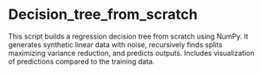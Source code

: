 # Decision_tree_from_scratch
This script builds a regression decision tree from scratch using NumPy. It generates synthetic linear data with noise, recursively finds splits maximizing variance reduction, and predicts outputs. Includes visualization of predictions compared to the training data.
